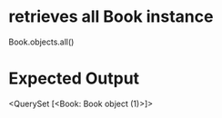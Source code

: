 # retrieves all Book instance

Book.objects.all()

# Expected Output
<QuerySet [<Book: Book object (1)>]>